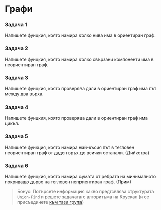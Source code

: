 # Графи

### Задача 1
Напишете фунцкия, която намира колко нива има в ориентиран граф.

### Задача 2
Напишете фунцкия, която намира колко свързани компоненти има в неориентиран граф.

### Задача 3
Напишете фунцкия, която проверява дали в ориентиран граф има път между два върха.

### Задача 4
Напишете фунцкия, която проверява дали в ориентиран граф има цикъл.

### Задача 5
Напишете функция, която намира най-късия път в тегловен неориентиран граф от даден връх до всички останали. (Дийкстра)

### Задача 6
Напишете фунцкия, която намира сумата от ребрата на минималното покриващо дърво на тегловен неприентиран граф. (Прим)
> Бонус: Потърсете информация какво предтсвлява структурата `Union-Find` и решете задачата с алгоритъма на Крускал (и се присъединете [към тази група](https://www.facebook.com/groups/540225387591735))